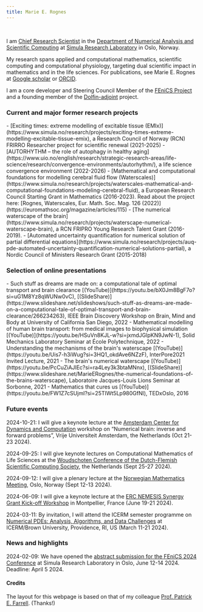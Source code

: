```yaml
---
title: Marie E. Rognes
---
```


&nbsp;
&nbsp;

I am [Chief Research Scientist](https://www.simula.no/people/meg) in
the [Department of Numerical Analysis and Scientific
Computing](https://www.simula.no/research/research-departments/numerical-analysis-and-scientific-computing)
at [Simula Research Laboratory](https://www.simula.no) in Oslo,
Norway. 

My research spans applied and computational mathematics, scientific
computing and computational physiology, targeting dual scientific
impact in mathematics and in the life sciences. For publications, see
Marie E. Rognes at [Google
scholar](https://scholar.google.com/citations?user=BHyQJSAAAAAJ&hl=en)
or [ORCID](https://orcid.org/0000-0002-6872-3710). 

I am a core developer and Steering Council Member of the [FEniCS
Project](https://www.fenicsproject.org) and a founding member of the
[Dolfin-adjoint](https://www.dolfin-adjoint.org/en/latest/) project. 

<h3>Current and major former research projects</h3>
 - [Exciting times: extreme modelling of excitable tissue (EMIx)](https://www.simula.no/research/projects/exciting-times-extreme-modelling-excitable-tissue-emix), a Research Council of Norway (RCN) FRIRRO Researcher project for scientific renewal (2021-2025) 
 - [AUTORHYTHM – the role of autophagy in healthy aging](https://www.uio.no/english/research/strategic-research-areas/life-science/research/convergence-environments/autorhythm/), a life science convergence environment (2022-2026) 
 - [Mathematical and computational foundations for modelling cerebral fluid flow (Waterscales)](https://www.simula.no/research/projects/waterscales-mathematical-and-computational-foundations-modeling-cerebral-fluid), a European Research Council Starting Grant in Mathematics (2016-2023). Read about the project here: [Rognes, Waterscales, Eur. Math. Soc. Mag. 126 (2022)](https://euromathsoc.org/magazine/articles/115)
 - [The numerical waterscape of the brain](https://www.simula.no/research/projects/waterscape-numerical-waterscape-brain), a RCN FRIPRO Young Research Talent Grant (2016-2019). 
 - [Automated uncertainty quantification for numerical solution of partial differential equations](https://www.simula.no/research/projects/auq-pde-automated-uncertainty-quantification-numerical-solutions-partial), a Nordic Council of Ministers Research Grant (2015-2018)

<h3>Selection of online presentations</h3>
 - Such stuff as dreams are made on: a computational tale of optimal transport and brain clearance [(YouTube)](https://youtu.be/bX0Jm8BgF7o?si=uG1M8Yz8qWUNw0vC), [(SlideShare)](https://www.slideshare.net/slideshows/such-stuff-as-dreams-are-made-on-a-computational-tale-of-optimal-transport-and-brain-clearance/266234263), IEEE Brain Discovery Workshop on Brain, Mind and Body at University of California San Diego, 2022
 - Mathematical modelling of human brain transport: from medical images to biophysical simulation [(YouTube)](https://youtu.be/HSuVn8KJL-w?si=jxmdJGlpKN9JwN-1), Solid Mechanics Laboratory Seminar at École Polytechnique, 2022
 - Understanding the mechanisms of the brain's waterscape [(YouTube)](https://youtu.be/Uis7-h3iWug?si=3HQ1_okdAve6NZzF), InterPore2021 Invited Lecture, 2021
 - The brain's numerical waterscape [(YouTube)](https://youtu.be/PcCuZiAJlEc?si=ra4Ley3k3btaMNnx), [(SlideShare)](https://www.slideshare.net/MarieERognes/the-numerical-foundations-of-the-brains-waterscape), Laboratoire Jacques-Louis Lions Seminar at Sorbonne, 2021
 - Mathematics that cures us [(YouTube)](https://youtu.be/FW1Z7cSUjmI?si=25TIWt5Lp980GfNl), TEDxOslo, 2016 

<h3 id="future">Future events</h3>

<p>2024-10-21: I will give a keynote lecture at the <a href="https://www.amsterdam-dynamics.nl/">Amsterdam Center for Dynamics and Computation</a> workshop on “Numerical brain: inverse and forward problems”, Vrije Universiteit Amsterdam, the Netherlands (Oct 21-23 2024).</p>
<p>2024-09-25: I will give keynote lectures on Computational Mathematics of Life Sciences at the <a href="https://wsc.project.cwi.nl/woudschoten-conferences/2024-conference">Woudschoten Conference of the Dutch-Flemish Scientific Computing Society</a>, the Netherlands (Sept 25-27 2024). </p>
<p>2024-09-12: I will give a plenary lecture at the <a href="https://www.mn.uio.no/math/forskning/aktuelt/arrangementer/konferanser/nmm24/">Norwegian Mathematics Meeting</a>, Oslo, Norway (Sept 12-13 2024). </p>
<p>2024-06-09: I will give a keynote lecture at the <a href="https://erc-nemesis.eu/events/workshop-montpellier">ERC NEMESIS Synergy Grant Kick-off Workshop</a> in Montpellier, France (June 19-21 2024). </p>
<p>2024-03-11: By invitation, I will attend the ICERM semester programme on <a href="https://icerm.brown.edu/programs/sp-s24/">Numerical PDEs: Analysis, Algorithms, and Data Challenges</a> at ICERM/Brown University, Providence, RI, US (March 11-21 2024). </p>

<h3 id="news">News and highlights</h3>

<p>2024-02-09: We have opened the <a href="https://fenicsproject.org/fenics-2024/">abstract submission for the FEniCS 2024 Conference</a> at Simula Research Laboratory in Oslo, June 12-14 2024. Deadline: April 5 2024.</p>

<h4 id="credit">Credits</h4>

The layout for this webpage is based on that of my colleague [Prof. Patrick E. Farrell](https://pefarrell.org/). (Thanks!)
